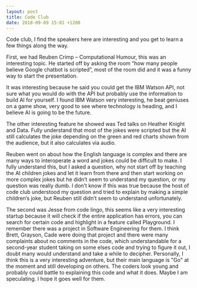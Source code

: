 ```yaml
---
layout: post
title: Code Club
date: 2018-09-09 15:01 +1200
---
```


Code club, I find the speakers here are interesting and you get to learn a few things along the way.

First, we had Reuben Crimp – Computational Humour, this was an interesting topic. He started off by asking the room “how many people believe Google chatbot is scripted”, most of the room did and it was a funny way to start the presentation. 

It was interesting because he said you could get the IBM Watson API, not sure what you would do with the API but probably use the information to build AI for yourself. I found IBM Watson very interesting, he beat geniuses on a game show, very good to see where technology is heading, and I believe AI is going to be the future. 

The other interesting feature he showed was Ted talks on Heather Knight and Data. Fully understand that most of the jokes were scripted but the AI still calculates the joke depending on the green and red charts shown from the audience, but it also calculates via audio.

Reuben went on about how the English language is complex and there are many ways to interoperate a word and jokes could be difficult to make. I fully understand this, but I asked a question, why not start off by teaching the AI children jokes and let it learn from there and then start working on more complex jokes but he didn’t seem to understand my question, or my question was really dumb. I don’t know if this was true because the host of code club understood my question and tried to explain by making a simple children’s joke, but Reuben still didn’t seem to understand unfortunately.

The second was Jesse from code lingo, this seems like a very interesting startup because it will check if the entire application has errors, you can search for certain code and highlight in a feature called Playground. I remember there was a project in Software Engineering for them. I think Brett, Grayson, Cade were doing that project and there were many complaints about no comments in the code, which understandable for a second-year student taking on some elses code and trying to figure it out, I doubt many would understand and take a while to decipher. Personally, I think this is a very interesting adventure, but their main language is "Go" at the moment and still developing on others. The coders look young and probably could battle to explaining this code and what it does. Maybe I am speculating. I hope it goes well for them. 